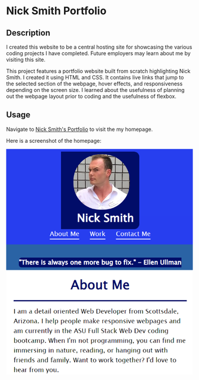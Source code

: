 # Nick Smith Portfolio

## Description

I created this website to be a central hosting site for showcasing the various coding projects I have completed. Future employers may learn about me by visiting this site. 

This project features a portfolio website built from scratch highlighting Nick Smith. I created it using HTML and CSS. It contains live links that jump to the selected section of the webpage, hover effects, and responsiveness depending on the screen size. I learned about the usefulness of planning out the webpage layout prior to coding and the usefulness of flexbox. 

## Usage

Navigate to [Nick Smith's Portfolio](https://nicklearning.github.io/nick-smith-portfolio-project/) to visit the my homepage.

Here is a screenshot of the homepage:

![Nick Smith's Portfolio](./assets/images/nicksmithportfolio.PNG)

